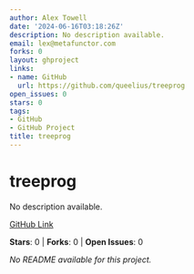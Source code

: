 ```yaml
---
author: Alex Towell
date: '2024-06-16T03:18:26Z'
description: No description available.
email: lex@metafunctor.com
forks: 0
layout: ghproject
links:
- name: GitHub
  url: https://github.com/queelius/treeprog
open_issues: 0
stars: 0
tags:
- GitHub
- GitHub Project
title: treeprog
---
```


# treeprog
No description available.

[GitHub Link](https://github.com/queelius/treeprog)

**Stars**: 0 | **Forks**: 0 | **Open Issues**: 0

_No README available for this project._
